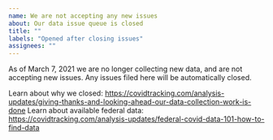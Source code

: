 ```yaml
---
name: We are not accepting any new issues
about: Our data issue queue is closed
title: ""
labels: "Opened after closing issues"
assignees: ""
---
```


As of March 7, 2021 we are no longer collecting new data, and are not accepting new issues. Any issues filed here will be automatically closed.

Learn about why we closed: https://covidtracking.com/analysis-updates/giving-thanks-and-looking-ahead-our-data-collection-work-is-done
Learn about available federal data: https://covidtracking.com/analysis-updates/federal-covid-data-101-how-to-find-data
